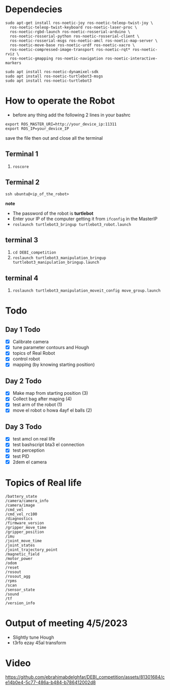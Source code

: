 # Dependecies
 
```
sudo apt-get install ros-noetic-joy ros-noetic-teleop-twist-joy \
  ros-noetic-teleop-twist-keyboard ros-noetic-laser-proc \
  ros-noetic-rgbd-launch ros-noetic-rosserial-arduino \
  ros-noetic-rosserial-python ros-noetic-rosserial-client \
  ros-noetic-rosserial-msgs ros-noetic-amcl ros-noetic-map-server \
  ros-noetic-move-base ros-noetic-urdf ros-noetic-xacro \
  ros-noetic-compressed-image-transport ros-noetic-rqt* ros-noetic-rviz \
  ros-noetic-gmapping ros-noetic-navigation ros-noetic-interactive-markers
```
```
sudo apt install ros-noetic-dynamixel-sdk
sudo apt install ros-noetic-turtlebot3-msgs
sudo apt install ros-noetic-turtlebot3
```
# How to operate the Robot
* before any thing add the following 2 lines in your bashrc
```
export ROS_MASTER_URI=http://your_device_ip:11311
export ROS_IP=your_device_IP
```
save the file then out and close all the terminal  

## Terminal 1
1. ```roscore```
## Terminal 2
```
ssh ubuntu@<ip_of_the_robot>
```
**note**
* The password of the robot is **turtlebot**
* Enter your IP of the computer getting it from ```ifconfig``` in the MasterIP
* ```roslaunch turtlebot3_bringup turtlebot3_robot.launch```
## terminal 3
1. ```cd DEBI_competition```
2. ```roslaunch turtlebot3_manipulation_bringup turtlebot3_manipulation_bringup.launch```
## terminal 4
1. ```roslaunch turtlebot3_manipulation_moveit_config move_group.launch```


# Todo
## Day 1 Todo
- [x]  Calibrate camera
- [x]  tune parameter contours and Hough
- [x]  topics of Real Robot
- [x]  control robot
- [x]  mapping (by knowing starting position)
## Day 2 Todo
- [x] Make map from starting position (3)
- [x] Collect bag after maping (4)
- [x] test arm of the robot (1) 
- [x] move el robot o howa 4ayf el balls (2) 
## Day 3 Todo
- [x] test amcl on real life
- [x] test bashscript bta3 el connection 
- [x] test perception  
- [x] test PID
- [x] 2dem el camera 
# Topics of Real life
```
/battery_state
/camera/camera_info
/camera/image
/cmd_vel
/cmd_vel_rc100
/diagnostics
/firmware_version
/gripper_move_time
/gripper_position
/imu
/joint_move_time
/joint_states
/joint_trajectory_point
/magnetic_field
/motor_power
/odom
/reset
/rosout
/rosout_agg
/rpms
/scan
/sensor_state
/sound
/tf
/version_info

```
# Output of meeting 4/5/2023
 * Slightly tune Hough 
 * t3rfo ezay 45al transform 
# Video



https://github.com/ebrahimabdelghfar/DEBI_competition/assets/81301684/ce14b0e4-5c77-486a-b484-b786412002d8

